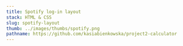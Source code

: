 ```yaml
---
title: Spotify log-in layout
stack: HTML & CSS
slug: spotify-layout
thumb: ../images/thumbs/spotify.png
pathname: https://github.com/kasiabienkowska/project2-calculator
---
```

